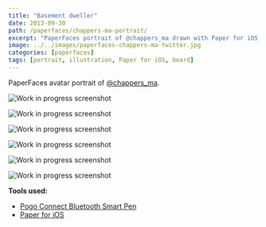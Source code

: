 ```yaml
---
title: "Basement dweller"
date: 2013-09-30
path: /paperfaces/chappers-ma-portrait/
excerpt: "PaperFaces portrait of @chappers_ma drawn with Paper for iOS on an iPad."
image: ../../images/paperfaces-chappers-ma-twitter.jpg
categories: [paperfaces]
tags: [portrait, illustration, Paper for iOS, beard]
---
```


PaperFaces avatar portrait of [@chappers_ma](https://twitter.com/chappers_ma).

![Work in progress screenshot](../../images/paperfaces-chappers-ma-process-1-lg.jpg)

![Work in progress screenshot](../../images/paperfaces-chappers-ma-process-2-lg.jpg)

![Work in progress screenshot](../../images/paperfaces-chappers-ma-process-3-lg.jpg)

![Work in progress screenshot](../../images/paperfaces-chappers-ma-process-4-lg.jpg)

![Work in progress screenshot](../../images/paperfaces-chappers-ma-process-5-lg.jpg)

![Work in progress screenshot](../../images/paperfaces-chappers-ma-process-6-lg.jpg)

**Tools used:**

- [Pogo Connect Bluetooth Smart Pen](https://www.amazon.com/gp/product/B009K448L4/ref=as_li_ss_tl?ie=UTF8&camp=1789&creative=390957&creativeASIN=B009K448L4&linkCode=as2&tag=mademist-20)
- [Paper for iOS](https://paper.bywetransfer.com/)
